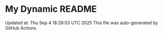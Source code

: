 # My Dynamic README
Updated at: Thu Sep  4 18:28:53 UTC 2025
This file was auto-generated by GitHub Actions.
